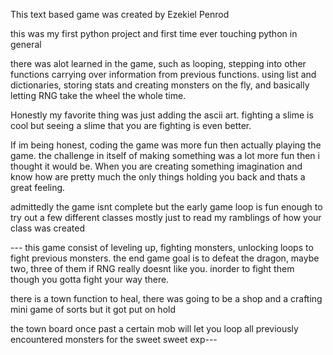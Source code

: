 This text based game was created by Ezekiel Penrod

this was my first python project and first time ever touching python in general

there was alot learned in the game, such as looping, stepping into other functions carrying over information from previous functions. using list and dictionaries, storing stats and creating monsters on the fly, and basically letting RNG take the wheel the whole time. 

Honestly my favorite thing was just adding the ascii art. fighting a slime is cool but seeing a slime that you are fighting is even better.

If im being honest, coding the game was more fun then actually playing the game. the challenge in itself of making something was a lot more fun then i thought it would be. When you are creating something imagination and know how are pretty much the only things holding you back and thats a great feeling. 

admittedly the game isnt complete but the early game loop is fun enough to try out a few different classes mostly just to read my ramblings of how your class was created


--- this game consist of leveling up, fighting monsters, unlocking loops to fight previous monsters. the end game goal is to defeat the dragon, maybe two, three of them if RNG really doesnt like you. inorder to fight them though you gotta fight your way there. 

there is a town function to heal, there was going to be a shop and a crafting mini game of sorts but it got put on hold

the town board once past a certain mob will let you loop all previously encountered monsters for the sweet sweet exp--- 
  
